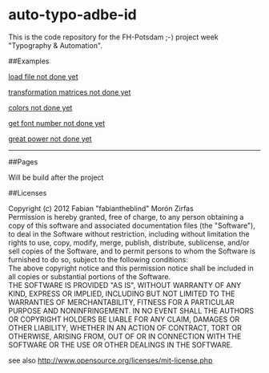 auto-typo-adbe-id
=================

This is the code repository for the FH-Potsdam ;-⟩ project week "Typography & Automation".

##Examples  

[load file not done yet](https://github.com/fabiantheblind/auto-typo-adbe-id/blob/master/this_example_does_not_exist.md)  
  
[transformation matrices not done yet](https://github.com/fabiantheblind/auto-typo-adbe-id/blob/master/this_example_does_not_exist.md)  
  
[colors not done yet](https://github.com/fabiantheblind/auto-typo-adbe-id/blob/master/this_example_does_not_exist.md)  
  
[get font number not done yet](https://github.com/fabiantheblind/auto-typo-adbe-id/blob/master/this_example_does_not_exist.md)  
  
[great power not done yet](https://github.com/fabiantheblind/auto-typo-adbe-id/blob/master/this_example_does_not_exist.md)  
  

-----------------------  

##Pages  

Will be build after the project  

##Licenses  

Copyright (c)  2012 Fabian "fabiantheblind" Morón Zirfas  
Permission is hereby granted, free of charge, to any person obtaining a copy of this software and associated documentation files (the "Software"), to deal in the Software  without restriction, including without limitation the rights to use, copy, modify, merge, publish, distribute, sublicense, and/or sell copies of the Software, and to  permit persons to whom the Software is furnished to do so, subject to the following conditions:  
The above copyright notice and this permission notice shall be included in all copies or substantial portions of the Software.  
THE SOFTWARE IS PROVIDED "AS IS", WITHOUT WARRANTY OF ANY KIND, EXPRESS OR IMPLIED, INCLUDING BUT NOT LIMITED TO THE WARRANTIES OF MERCHANTABILITY, FITNESS FOR A  PARTICULAR PURPOSE AND NONINFRINGEMENT. IN NO EVENT SHALL THE AUTHORS OR COPYRIGHT HOLDERS BE LIABLE FOR ANY CLAIM, DAMAGES OR OTHER LIABILITY, WHETHER IN AN ACTION OF  CONTRACT, TORT OR OTHERWISE, ARISING FROM, OUT OF OR IN CONNECTION WITH THE SOFTWARE OR THE USE OR OTHER DEALINGS IN THE SOFTWARE.  

see also http://www.opensource.org/licenses/mit-license.php



